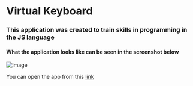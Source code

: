# Virtual Keyboard
### This application was created to train skills in programming in the JS language
#### What the application looks like can be seen in the screenshot below
![image](https://github.com/Na1x-dev/virtual-keyboard/assets/71044857/9e4a9f8f-8bb0-42e4-82fc-9417b9001b58)

You can open the app from this [link](https://na1x-dev.github.io/virtual-keyboard/index.html)
